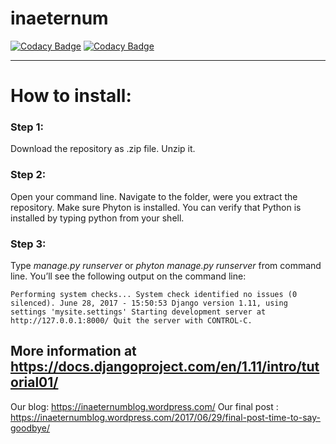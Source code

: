 # inaeternum
[![Codacy Badge](https://api.codacy.com/project/badge/Grade/f1a4b17aa3594129aee673e2c2d18b54)](https://www.codacy.com/app/Louicha/inaeternum?utm_source=github.com&amp;utm_medium=referral&amp;utm_content=Louicha/inaeternum&amp;utm_campaign=Badge_Grade)
[![Codacy Badge](https://api.codacy.com/project/badge/Coverage/f1a4b17aa3594129aee673e2c2d18b54)](https://www.codacy.com/app/Louicha/inaeternum?utm_source=github.com&amp;utm_medium=referral&amp;utm_content=Louicha/inaeternum&amp;utm_campaign=Badge_Coverage)

----------------------
# How to install: 
### **Step 1:** 
  Download the repository as .zip file. Unzip it. 
  
### **Step 2:**
   Open your command line. Navigate to the folder, were you extract the repository. 
   Make sure Phyton is installed. You can verify that Python is installed by typing python from your shell.
    
### **Step 3:**
   Type *manage.py runserver*  or *phyton manage.py runserver* from command line. You’ll see the following output on the command line:
    
`Performing system checks...
System check identified no issues (0 silenced).
June 28, 2017 - 15:50:53
Django version 1.11, using settings 'mysite.settings'
Starting development server at http://127.0.0.1:8000/
Quit the server with CONTROL-C.`


More information at https://docs.djangoproject.com/en/1.11/intro/tutorial01/
-------------------------------------------------------------------
Our blog: https://inaeternumblog.wordpress.com/
Our final post : https://inaeternumblog.wordpress.com/2017/06/29/final-post-time-to-say-goodbye/
